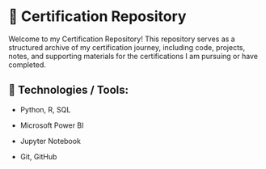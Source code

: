 # 📜 Certification Repository


Welcome to my Certification Repository! This repository serves as a structured archive of my certification journey, including code, projects, notes, and supporting materials for the certifications I am pursuing or have completed.

## 🚀 Technologies / Tools:

- Python, R, SQL

- Microsoft Power BI

- Jupyter Notebook

- Git, GitHub

